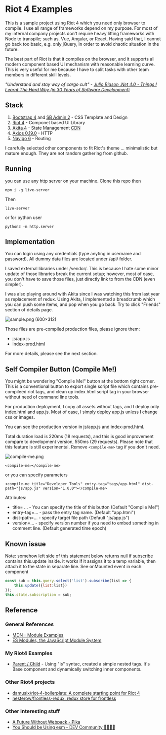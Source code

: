 # Riot 4 Examples

This is a sample project using Riot 4 which you need only browser to compile.
I use all range of frameworks depend on my purpose. For most of my internal company projects 
don't require heavy lifting frameworks with Node to transpile; such as, Vue, Angular, or React.
Having said that, I cannot go back too basic, e.g. only jQuery, in order to avoid chaotic situation in the future.

The best part of Riot is that it compiles on the browser, and it supports all modern 
component based UI mechanism with reasonable learning curve. This is very useful for me because
I have to split tasks with other team members in different skill levels.

*"Understand and stay way of cargo cult" - [Julio Biason .Net 4.0 - Things I Learnt The Hard Way (in 30 Years of Software Development)](https://blog.juliobiason.net/thoughts/things-i-learnt-the-hard-way/)*

## Stack 

1. [Bootstrap 4](https://getbootstrap.com/docs/4.0/getting-started/introduction/) and [SB Admin 2](https://startbootstrap.com/themes/sb-admin-2/) - CSS Template and Design
2. [Riot 4](https://riot.js.org/) - Componet based UI Library
3. [Akita 4](https://netbasal.gitbook.io/akita/) - State Management [CDN](https://www.pika.dev/packages/@datorama/akita)
4. [Axios 0.19.0](https://github.com/axios/axios) - HTTP
5. [Navigo 6](https://github.com/krasimir/navigo) - Routing

I carefully selected other components to fit Riot's theme ... minimalistic but mature enough. They are not random gathering from github.

## Running

you can use any http server on your machine. Clone this repo then

```
npm i -g live-server
```

Then

```
live-server
```

or for python user

```
python3 -m http.server
```

## Implementation

You can login using any credentials (type anyting in username and password). 
All dummy data files are located under /api/ folder.

I saved external libraries under /vendor/. This is because I hate some minor update of those libraries
break the current setup; however, most of case, you don't have to save those files, just directly
link to from the CDN (even simpler).

I was also playing around with Akita since I was watching this from last year as replacement of redux. 
Using Akita, I implemented a breadcrumb which you can push some items, and pop
when you go back. Try to click "Friends" section of details page.

![sample.png (600×312)](https://raw.githubusercontent.com/kiichi/riotjs4-examples/master/screenshot/sample.png)

Those files are pre-compiled production files, please ignore them:

- js/app.js
- index-prod.html

For more details, please see the next section.

## Self Compiler Button (Compile Me!)

You might be wondering "Compile Me!" button at the bottom right corner. This is a conventional button 
to export single script file which contains pre-compileed riot tags, and clean up index.html script tag in your browser without need of command line tools.

For production deployment, I copy all assets without tags, and I deploy only index.html and app.js. 
Most of case, I simply deploy app.js unless I change css or images.

You can see the production version in js/app.js and index-prod.html. 

Total duration load is 220ms (18 requests), and this is good improvement compare to development version, 550ms (29 requests).
Please note that this feature is still experimental. Remove ```<compile-me>``` tag if you don't need.

![compile-me.png](https://raw.githubusercontent.com/kiichi/riotjs4-examples/master/screenshot/compile-me.png)

```
<compile-me></compile-me>
```

or you can specify parameters

```
<compile-me title="Developer Tools" entry-tag="tags/app.html" dist-path="js/app.js" version="1.0.0"></compile-me>
```

Attributes:

- title= ... - You can specify the title of this button (Default "Compile Me!")
- entry-tag=... - pass the entry tag name. (Default "app.html")
- dist-path=... - specify target file path (Default "js/app.js")
- version=... - specify version number if you need to embed something in comment line. (Default generated time epoch)

## Known issue

Note: somehow left side of this statement below returns null if subscribe contains this.update inside.
it works if it assigns it to a temp variable, then attach it to the state in separate line.
See onMounted event in each component

```javascript
const sub = this.query.select('list').subscribe(list => {
    this.update({list:list})
});
this.state.subscription = sub;
```


## Reference

### General References

- [MDN - Module Examples](https://github.com/mdn/js-examples/)
- [ES Modules, the JavaScript Module System](https://flaviocopes.com/es-modules/)

### My Riot4 Examples

- [Parent / Child](https://next.plnkr.co/edit/REbhuA3qDA0WZuju?preview) - Using "is" syntac, created a simple nested tags. It's Base component and dynamically switching inner components.

### Other Riot4 projects

- [damusix/riot-4-boilerplate: A complete starting point for Riot 4](https://github.com/damusix/riot-4-boilerplate)
- [nesterow/frontless-redux: redux store for frontless](https://github.com/nesterow/frontless-redux)

### Other interesting stuff

- [A Future Without Webpack - Pika](https://www.pika.dev/blog/pika-web-a-future-without-webpack/)
- [You Should be Using esm - DEV Community 👩‍💻👨‍💻](https://dev.to/bennypowers/you-should-be-using-esm-kn3)
